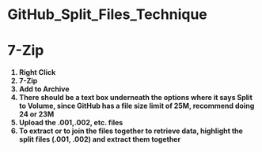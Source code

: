 # GitHub_Split_Files_Technique
# 7-Zip
<b>
<ol>
  <li>Right Click</li>
  <li>7-Zip</li>
  <li>Add to Archive</li>
  <li>There should be a text box underneath the options where it says Split to Volume, since GitHub has a file size limit of 25M, recommend doing 24 or 23M</li>
  <li>Upload the .001,.002, etc. files</li>
  <li>To extract or to join the files together to retrieve data, highlight the split files (.001, .002) and extract them together</li>
</ol>
</b>
